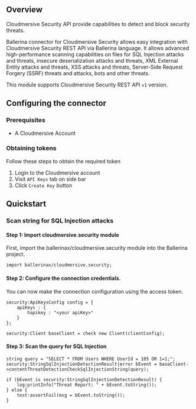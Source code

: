 ## Overview
Cloudmersive Security API provide capabilities to detect and block security threats. 

Ballerina connector for Cloudmersive Security allows easy integration with Cloudmersive Security REST API via Ballerina language. 
It allows advanced high-performance scanning capabilities on files for SQL Injection attacks and threats, insecure deserialization attacks and threats,
XML External Entity attacks and threats, XSS attacks and threats,  Server-Side Request Forgery (SSRF) threats and attacks, bots and other threats.

This module supports Cloudmersive Security REST API `v1` version.
 
## Configuring the connector
### Prerequisites
- A Cloudmersive Account

### Obtaining tokens
Follow these steps to obtain the required token

1. Login to the Cloudmersive account
2. Visit `API Keys` tab on side bar
3. Click `Create Key` button

## Quickstart
### Scan string for SQL Injection attacks
#### Step 1: Import cloudmersive.security module
First, import the ballerinax/cloudmersive.security module into the Ballerina project.
```ballerina
import ballerinax/cloudmersive.security;
```
#### Step 2: Configure the connection credentials.
You can now make the connection configuration using the access token.
```ballerina
security:ApiKeysConfig config = {
    apiKeys : {
        hapikey : "<your apiKey>"
    }
};

security:Client baseClient = check new Client(clientConfig);

```
#### Step 3: Scan the query for SQL Injection
```ballerina
string query = "SELECT * FROM Users WHERE UserId = 105 OR 1=1;";
security:StringSqlInjectionDetectionResult|error bEvent = baseClient->contentThreatDetectionCheckSqlInjectionString(query);

if (bEvent is security:StringSqlInjectionDetectionResult) {
    log:printInfo("Threat Report: " + bEvent.toString());
} else {
    test:assertFail(msg = bEvent.toString());
}

``` 